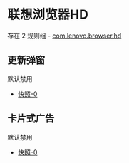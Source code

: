 # 联想浏览器HD

存在 2 规则组 - [com.lenovo.browser.hd](/src/apps/com.lenovo.browser.hd.ts)

## 更新弹窗

默认禁用

- [快照-0](https://i.gkd.li/import/13401982)

## 卡片式广告

默认禁用

- [快照-0](https://i.gkd.li/import/13401980)
